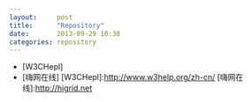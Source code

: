 ```yaml
---
layout:     post
title:      "Repository"
date:       2013-09-29 10:30
categories: repository 
---
```


- [W3CHepl]       
- [嗨网在线]
[W3CHepl]:http://www.w3help.org/zh-cn/
[嗨网在线]:http://higrid.net 

